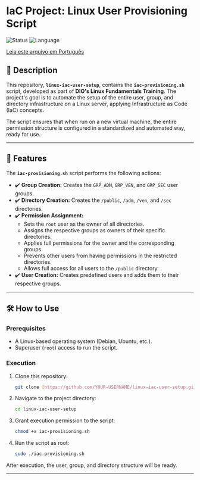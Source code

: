# IaC Project: Linux User Provisioning Script

![Status](https://img.shields.io/badge/status-completed-green)
![Language](https://img.shields.io/badge/language-Bash_Script-blue)

[Leia este arquivo em Português](README.md)

## 📖 Description

This repository, **`linux-iac-user-setup`**, contains the **`iac-provisioning.sh`** script, developed as part of **DIO's Linux Fundamentals Training**. The project's goal is to automate the setup of the entire user, group, and directory infrastructure on a Linux server, applying Infrastructure as Code (IaC) concepts.

The script ensures that when run on a new virtual machine, the entire permission structure is configured in a standardized and automated way, ready for use.

---

## 🚀 Features

The **`iac-provisioning.sh`** script performs the following actions:

- ✔️ **Group Creation:** Creates the `GRP_ADM`, `GRP_VEN`, and `GRP_SEC` user groups.
- ✔️ **Directory Creation:** Creates the `/public`, `/adm`, `/ven`, and `/sec` directories.
- ✔️ **Permission Assignment:**
    - Sets the `root` user as the owner of all directories.
    - Assigns the respective groups as owners of their specific directories.
    - Applies full permissions for the owner and the corresponding groups.
    - Prevents other users from having permissions in the restricted directories.
    - Allows full access for all users to the `/public` directory.
- ✔️ **User Creation:** Creates predefined users and adds them to their respective groups.

---

## 🛠️ How to Use

### Prerequisites

- A Linux-based operating system (Debian, Ubuntu, etc.).
- Superuser (`root`) access to run the script.

### Execution

1.  Clone this repository:
    ```bash
    git clone [https://github.com/YOUR-USERNAME/linux-iac-user-setup.git](https://github.com/YOUR-USERNAME/linux-iac-user-setup.git)
    ```

2.  Navigate to the project directory:
    ```bash
    cd linux-iac-user-setup
    ```

3.  Grant execution permission to the script:
    ```bash
    chmod +x iac-provisioning.sh
    ```

4.  Run the script as root:
    ```bash
    sudo ./iac-provisioning.sh
    ```

After execution, the user, group, and directory structure will be ready.

---

